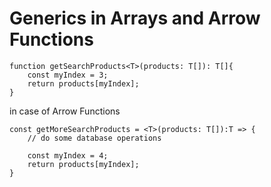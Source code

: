 # Generics in Arrays and Arrow Functions

    function getSearchProducts<T>(products: T[]): T[]{
        const myIndex = 3;
        return products[myIndex];
    }

in case of Arrow Functions

    const getMoreSearchProducts = <T>(products: T[]):T => {
        // do some database operations

        const myIndex = 4;
        return products[myIndex];
    }
